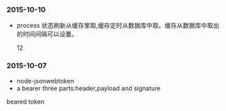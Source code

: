 ### 2015-10-10
*	process 状态刷新从缓存里取,缓存定时从数据库中取。缓存从数据库中取出的时间间隔可以设置。
	
	12


### 2015-10-07
*	node-jsonwebtoken
*	a bearer three parts:header,payload and signature

beared token